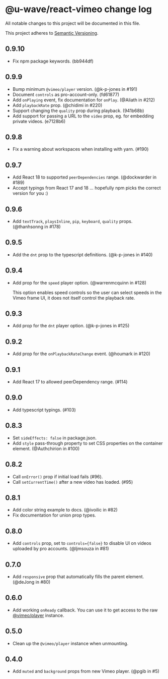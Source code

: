 # @u-wave/react-vimeo change log

All notable changes to this project will be documented in this file.

This project adheres to [Semantic Versioning](http://semver.org/).

## 0.9.10
 * Fix npm package keywords. (bb944df)

## 0.9.9
 * Bump minimum `@vimeo/player` version. (@k-p-jones in #191)
 * Document `controls` as pro-account-only. (fd61877)
 * Add `onPlaying` event, fix documentation for `onPlay`. (@Aliath in #212)
 * Add `playbackRate` prop. (@chidimi in #220)
 * Support changing the `quality` prop during playback. (941b68b)
 * Add support for passing a URL to the `video` prop, eg. for embedding private videos. (e7128b6)

## 0.9.8
 * Fix a warning about workspaces when installing with yarn. (#190)

## 0.9.7
 * Add React 18 to supported `peerDependencies` range. (@dockwarder in #189)
 * Accept typings from React 17 and 18 … hopefully npm picks the correct version for you :)

## 0.9.6
 * Add `textTrack`, `playsInline`, `pip`, `keyboard`, `quality` props. (@thanhsonng in #178)

## 0.9.5
 * Add the `dnt` prop to the typescript definitions. (@k-p-jones in #140)

## 0.9.4
 * Add prop for the `speed` player option. (@warrenmcquinn in #128)

   This option enables speed controls so the user can select speeds in the Vimeo frame UI,
   it does not itself control the playback rate.

## 0.9.3
 * Add prop for the `dnt` player option. (@k-p-jones in #125)

## 0.9.2
 * Add prop for the `onPlaybackRateChange` event. (@houmark in #120)

## 0.9.1
 * Add React 17 to allowed peerDependency range. (#114)

## 0.9.0
 * Add typescript typings. (#103)

## 0.8.3
 * Set `sideEffects: false` in package.json.
 * Add `style` pass-through property to set CSS properties on the container element. (@Authchirion in #100)

## 0.8.2
 * Call `onError()` prop if initial load fails (#96).
 * Call `setCurrentTime()` after a new video has loaded. (#95)

## 0.8.1
 * Add color string example to docs. (@ivoilic in #82)
 * Fix documentation for union prop types.

## 0.8.0
 * Add `controls` prop, set to `controls={false}` to disable UI on videos uploaded by pro accounts. (@ljmsouza in #81)

## 0.7.0
 * Add `responsive` prop that automatically fills the parent element. (@deJong in #80)

## 0.6.0
 * Add working `onReady` callback. You can use it to get access to the raw [@vimeo/player](https://github.com/vimeo/player.js) instance.

## 0.5.0
 * Clean up the `@vimeo/player` instance when unmounting.

## 0.4.0
 * Add `muted` and `background` props from new Vimeo player. (@pgib in #5)
